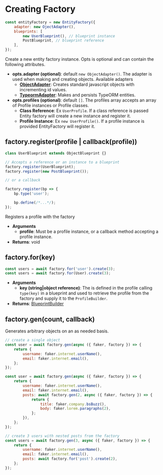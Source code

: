 # Creating Factory

```javascript
const entityFactory = new EntityFactory({
    adapter: new OjectAdapter(),
    blueprints: [
        new UserBlueprint(), // blueprint instance
        PostBlueprint, // blueprint reference
    ],
});
```

Create a new entity factory instance. Opts is optional and can contain the
following attributes.

-   **opts.adapter (optional)**: default `new ObjectAdapter()`. The adapter is
    used when making and creating objects. Available adapters
    -   **[ObjectAdapter](adapters/object-adapter.md)**: Creates standard javascript objects with incrementing
        id values.
    -   **[TypeormAdapter](adapters/typeorm-adapter.md)**: Makes and persists TypeORM entities.
-   **opts.profiles (optional)**: default `[]`. The profiles array accepts an
    array of Profile instances or Profile classes.
    -   **Class Reference**: Ex `UserProfile`. If a class reference is passed Entity factory will create a new instance and register it.
    -   **Profile Instance**: Ex `new UserProfile()`. If a profile instance is
        provided EntityFactory will register it.

## factory.register(profile | callback(profile))

```javascript
class UserBlueprint extends ObjectBlueprint {}

// Accepts a reference or an instance to a blueprint
factory.register(UserBlueprint);
factory.register(new PostBlueprint());

// or a callback

factory.register(bp => {
    bp.type('user');

    bp.define(/*...*/);
});
```

Registers a profile with the factory

-   **Arguments**
    -   **profile**: Must be a profile instance, or a callback method accepting a
        profile instance.
-   **Returns**: void

## factory.for(key)

```javascript
const users = await factory.for('user').create(3);
const users = await factory.for(User).create(3);
```

-   **Arguments**
    -   **key (string|object reference)**: The is defined in the profile calling
        `type(key)` in a blueprint and used to retrieve the profile from the factory
        and supply it to the `ProfileBuilder`.
-   **Returns**: [BlueprintBuilder](builder.md)

## factory.gen(count, callback)

Generates arbitrary objects on an as needed basis.

```javascript
// create a single object
const user = await factory.gen(async ({ faker, factory }) => {
    return {
        username: faker.internet.userName(),
        email: faker.internet.email(),
    };
});

const user = await factory.gen(async ({ faker, factory }) => {
    return {
        username: faker.internet.userName(),
        email: faker.internet.email(),
        posts: await factory.gen(2, async ({ faker, factory }) => {
            return {
                title: faker.company.bsBuzz(),
                body: faker.lorem.paragraphs(2),
            };
        }),
    };
});

// create 3 users with nested posts from the factory
const users = await factory.gen(3, async ({ faker, factory }) => {
    return {
        username: faker.internet.userName(),
        email: faker.internet.email(),
        posts: await factory.for('post').create(2),
    };
});
```
